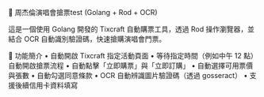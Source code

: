 🎫 周杰倫演唱會搶票test (Golang + Rod + OCR)

這是一個使用 Golang 開發的 Tixcraft 自動購票工具，透過 Rod 操作瀏覽器，並結合 OCR 自動識別驗證碼，快速搶購演唱會門票。

🔧 功能簡介
	•	自動開啟 Tixcraft 指定活動頁面
	•	等待指定時間（例如中午 12 點）自動開啟搶票流程
	•	自動點擊「立即購票」與「立即訂購」
	•	自動選擇可用票價與張數
	•	自動勾選同意條款
	•	OCR 自動辨識圖片驗證碼（透過 gosseract）
	•	支援後續信用卡資料填寫